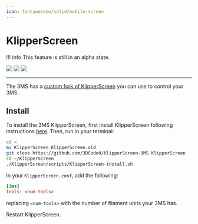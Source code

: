 ```yaml
---
icon: fontawesome/solid/mobile-screen
---
```


# KlipperScreen

!!! info
    This feature is still in an alpha state.

![](ks_home.png)
![](ks_main.png)
![](ks_settings.png)

---

The 3MS has a [custom fork of KlipperScreen](https://github.com/3DCoded/KlipperScreen-3MS) you can use to control your 3MS.

## Install

To install the 3MS KlipperScreen, first install KlipperScreen following instructions [here](https://klipperscreen.readthedocs.io/en/latest/Installation/). Then, run in your terminal:

```sh
cd ~
mv KlipperScreen KlipperScreen.old
git clone https://github.com/3DCoded/KlipperScreen-3MS KlipperScreen
cd ~/KlipperScreen
./KlipperScreen/scripts/KlipperScreen-install.sh
```

In your `KlipperScreen.conf`, add the following:

```cfg title="KlipperScreen.conf"
[3ms]
tools: <num-tools>
```

replacing `<num-tools>` with the number of filament units your 3MS has.

Restart KlipperScreen.
